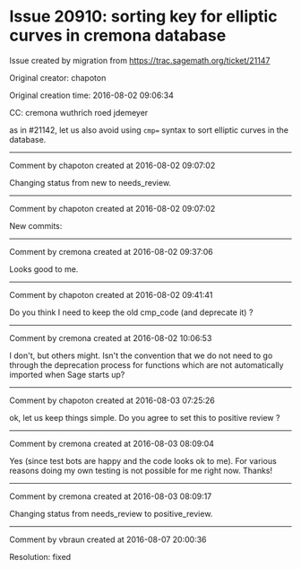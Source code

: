 # Issue 20910: sorting key for elliptic curves in cremona database

Issue created by migration from https://trac.sagemath.org/ticket/21147

Original creator: chapoton

Original creation time: 2016-08-02 09:06:34

CC:  cremona wuthrich roed jdemeyer

as in #21142, let us
also avoid using `cmp=` syntax to sort elliptic curves in the database.


---

Comment by chapoton created at 2016-08-02 09:07:02

Changing status from new to needs_review.


---

Comment by chapoton created at 2016-08-02 09:07:02

New commits:


---

Comment by cremona created at 2016-08-02 09:37:06

Looks good to me.


---

Comment by chapoton created at 2016-08-02 09:41:41

Do you think I need to keep the old cmp_code (and deprecate it) ?


---

Comment by cremona created at 2016-08-02 10:06:53

I don't, but others might.  Isn't the convention that we do not need to go through the deprecation process for functions which are not automatically imported when Sage starts up?


---

Comment by chapoton created at 2016-08-03 07:25:26

ok, let us keep things simple. Do you agree to set this to positive review ?


---

Comment by cremona created at 2016-08-03 08:09:04

Yes (since test bots are happy and the code looks ok to me).
For various reasons doing my own testing is not possible for me right now.  Thanks!


---

Comment by cremona created at 2016-08-03 08:09:17

Changing status from needs_review to positive_review.


---

Comment by vbraun created at 2016-08-07 20:00:36

Resolution: fixed
